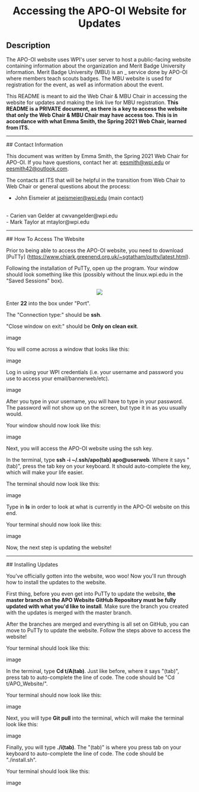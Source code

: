 <h1 align="center">Accessing the APO-OI Website for Updates</h1>

## Description

The APO-OI website uses WPI's user server to host a public-facing website containing information about the organization and Merit Badge University information. Merit Badge University (MBU) is an _ service done by APO-OI where members teach scouts badges. The MBU website is used for registration for the event, as well as information about the event.

This README is meant to aid the Web Chair & MBU Chair in accessing the website for updates and making the link live for MBU registration. **This README is a PRIVATE document, as there is a key to access the website that only the Web Chair & MBU Chair may have access too. This is in accordance with what Emma Smith, the Spring 2021 Web Chair, learned from ITS.**
<hr>
## Contact Information

This document was written by Emma Smith, the Spring 2021 Web Chair for APO-OI. If you have questions, contact her at: eesmith@wpi.edu or eesmith42@outlook.com. 

The contacts at ITS that will be helpful in the transition from Web Chair to Web Chair or general questions about the process:
<br>
- John Eismeier at jpeismeier@wpi.edu (main contact)
<br>
- Carien van Gelder at cwvangelder@wpi.edu
<br>
- Mark Taylor at mtaylor@wpi.edu
<hr>
## How To Access The Website

Prior to being able to access the APO-OI website, you need to download [PuTTy] (https://www.chiark.greenend.org.uk/~sgtatham/putty/latest.html).

Following the installation of PuTTy, open up the program. Your window should look something like this (possibly without the linux.wpi.edu in the "Saved Sessions" box).

<p align="center"><img src="/Users/eesmi/OneDrive/Desktop/AccessAPO_OIWebsite/AccessWebsite/PuTTyWindowInitial.jpg></p>

Enter **linux.wpi.edu** into the box under "Host Name (or IP address)".

Enter **22** into the box under "Port".

The "Connection type:" should be **ssh**.

"Close window on exit:" should be **Only on clean exit**.

image

You will come across a window that looks like this:

image

Log in using your WPI credentials (i.e. your username and password you use to access your email/bannerweb/etc).

image

After you type in your username, you will have to type in your password. The password will not show up on the screen, but type it in as you usually would. 

Your window should now look like this:

image

Next, you will access the APO-OI website using the ssh key.

In the terminal, type **ssh -i ~/.ssh/apo(tab) apo@userweb**. Where it says "(tab)", press the tab key on your keyboard. It should auto-complete the key, which will make your life easier. 

The terminal should now look like this:

image

Type in **ls** in order to look at what is currently in the APO-OI website on this end. 

Your terminal should now look like this:

image

Now, the next step is updating the website!
<hr>
## Installing Updates

You've officially gotten into the website, woo woo! Now you'll run through how to install the updates to the website.

First thing, before you even get into PuTTy to update the website, **the master branch on the APO Website GitHub Repository must be fully updated with what you'd like to install**. Make sure the branch you created with the updates is merged with the master branch. 

After the branches are merged and everything is all set on GitHub, you can move to PuTTy to update the website. Follow the steps above to access the website!

Your terminal should look like this:

image

In the terminal, type **Cd t/A(tab)**. Just like before, where it says "(tab)", press tab to auto-complete the line of code. The code should be "Cd t/APO_Website/".

Your terminal should now look like this:

image

Next, you will type **Git pull** into the terminal, which will make the terminal look like this:

image

Finally, you will type **./i(tab)**. The "(tab)" is where you press tab on your keyboard to auto-complete the line of code. The code should be "./install.sh". 

Your terminal should look like this:

image


